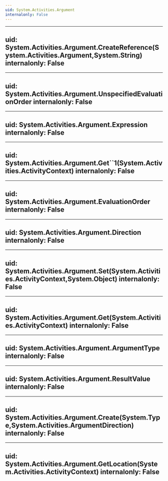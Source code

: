 ```yaml
---
uid: System.Activities.Argument
internalonly: False
---
```


---
uid: System.Activities.Argument.CreateReference(System.Activities.Argument,System.String)
internalonly: False
---

---
uid: System.Activities.Argument.UnspecifiedEvaluationOrder
internalonly: False
---

---
uid: System.Activities.Argument.Expression
internalonly: False
---

---
uid: System.Activities.Argument.Get``1(System.Activities.ActivityContext)
internalonly: False
---

---
uid: System.Activities.Argument.EvaluationOrder
internalonly: False
---

---
uid: System.Activities.Argument.Direction
internalonly: False
---

---
uid: System.Activities.Argument.Set(System.Activities.ActivityContext,System.Object)
internalonly: False
---

---
uid: System.Activities.Argument.Get(System.Activities.ActivityContext)
internalonly: False
---

---
uid: System.Activities.Argument.ArgumentType
internalonly: False
---

---
uid: System.Activities.Argument.ResultValue
internalonly: False
---

---
uid: System.Activities.Argument.Create(System.Type,System.Activities.ArgumentDirection)
internalonly: False
---

---
uid: System.Activities.Argument.GetLocation(System.Activities.ActivityContext)
internalonly: False
---
